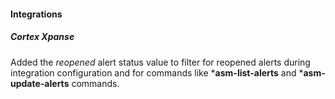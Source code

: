 
#### Integrations

##### Cortex Xpanse

Added the *reopened* alert status value to filter for reopened alerts during integration configuration and for commands like ***asm-list-alerts** and ***asm-update-alerts** commands.
